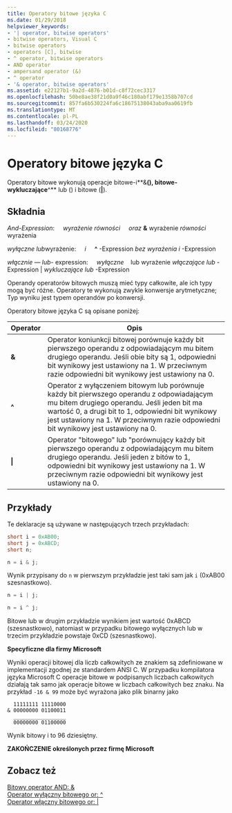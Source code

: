 ```yaml
---
title: Operatory bitowe języka C
ms.date: 01/29/2018
helpviewer_keywords:
- '| operator, bitwise operators'
- bitwise operators, Visual C
- bitwise operators
- operators [C], bitwise
- ^ operator, bitwise operators
- AND operator
- ampersand operator (&)
- ^ operator
- '& operator, bitwise operators'
ms.assetid: e22127b1-9a2d-4876-b01d-c8f72cec3317
ms.openlocfilehash: 50be8ae38f21d0a9f46c180abf179e1358b707cd
ms.sourcegitcommit: 857fa6b530224fa6c18675138043aba9aa0619fb
ms.translationtype: MT
ms.contentlocale: pl-PL
ms.lasthandoff: 03/24/2020
ms.locfileid: "80168776"
---
```

# <a name="c-bitwise-operators"></a>Operatory bitowe języka C

Operatory bitowe wykonują operacje bitowe-i**&**(), bitowe-wykluczające**^** lub () i bitowe (**&#124;**).

## <a name="syntax"></a>Składnia

*And-Expression*: &nbsp; &nbsp; *wyrażenie równości* &nbsp; &nbsp; *oraz* **&** wyrażenie *równości* wyrażenia

*wyłączne lub*wyrażenie: &nbsp; &nbsp; *i* &nbsp; &nbsp; **^** -Expression *bez wyrażenia* *i* -Expression

*włącznie — lub-* expression: &nbsp; &nbsp; *wyłączne* &nbsp; &nbsp;lub wyrażenie *włączające lub* -Expression &#124; *wykluczające lub* -Expression

Operandy operatorów bitowych muszą mieć typy całkowite, ale ich typy mogą być różne. Operatory te wykonują zwykle konwersje arytmetyczne; Typ wyniku jest typem operandów po konwersji.

Operatory bitowe języka C są opisane poniżej:

|Operator|Opis|
|--------------|-----------------|
|**&**|Operator koniunkcji bitowej porównuje każdy bit pierwszego operandu z odpowiadającym mu bitem drugiego operandu. Jeśli obie bity są 1, odpowiedni bit wynikowy jest ustawiony na 1. W przeciwnym razie odpowiedni bit wynikowy jest ustawiony na 0.|
|**^**|Operator z wyłączeniem bitowym lub porównuje każdy bit pierwszego operandu z odpowiadającym mu bitem drugiego operandu. Jeśli jeden bit ma wartość 0, a drugi bit to 1, odpowiedni bit wynikowy jest ustawiony na 1. W przeciwnym razie odpowiedni bit wynikowy jest ustawiony na 0.|
|**&#124;**|Operator "bitowego" lub "porównujący każdy bit pierwszego operandu z odpowiadającym mu bitem drugiego operandu. Jeśli jeden z bitów to 1, odpowiedni bit wynikowy jest ustawiony na 1. W przeciwnym razie odpowiedni bit wynikowy jest ustawiony na 0.|

## <a name="examples"></a>Przykłady

Te deklaracje są używane w następujących trzech przykładach:

```C
short i = 0xAB00;
short j = 0xABCD;
short n;

n = i & j;
```

Wynik przypisany do `n` w pierwszym przykładzie jest taki sam jak `i` (0xAB00 szesnastkowo).

```C
n = i | j;

n = i ^ j;
```

Bitowe lub w drugim przykładzie wynikiem jest wartość 0xABCD (szesnastkowo), natomiast w przypadku bitowego wyłącznych lub w trzecim przykładzie powstaje 0xCD (szesnastkowo).

**Specyficzne dla firmy Microsoft**

Wyniki operacji bitowej dla liczb całkowitych ze znakiem są zdefiniowane w implementacji zgodnej ze standardem ANSI C. W przypadku kompilatora języka Microsoft C operacje bitowe w podpisanych liczbach całkowitych działają tak samo jak operacje bitowe w liczbach całkowitych bez znaku. Na przykład `-16 & 99` może być wyrażona jako plik binarny jako

```Expression
  11111111 11110000
& 00000000 01100011
  _________________
  00000000 01100000
```

Wynik bitowy i to 96 dziesiętny.

**ZAKOŃCZENIE określonych przez firmę Microsoft**

## <a name="see-also"></a>Zobacz też

[Bitowy operator AND: &](../cpp/bitwise-and-operator-amp.md)<br/>
[Operator wyłączny bitowego or: ^](../cpp/bitwise-exclusive-or-operator-hat.md)<br/>
[Operator włączny bitowego or: &#124;](../cpp/bitwise-inclusive-or-operator-pipe.md)

